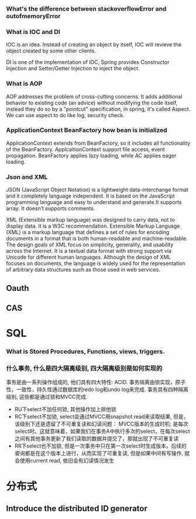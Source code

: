 ### What's the difference between stackoverflowError and outofmemoryError

### What is IOC and DI
IOC is an idea. Instead of creating an object by itself, IOC will revieve the object created by some other clients.

DI is one of the implementation of IOC, Spring provides Constructor Injection and Setter/Getter Injection to inject the object.

### What is AOP
AOP addresses the problem of cross-cutting concerns. It adds additional behavior to existing code (an advice) without modifying the code itself, instead they do so by a "pointcut" specification, in spring, it's called Aspect. We can use aspect to do like log, security check.

### ApplicationContext BeanFactory how bean is initialized
ApplicationContext extends from BeanFactory, so it includes all functionality of the BeanFactory. ApplcaitionContext support file access, event propagation. BeanFactory applies lazy loading, while AC applies eager loading.

### Json and XML
JSON (JavaScript Object Notation) is a lightweight data-interchange format and it completely language independent. It is based on the JavaScript programming language and easy to understand and generate.It supports array. It doesn’t supports comments.

XML (Extensible markup language) was designed to carry data, not to display data. It is a W3C recommendation. Extensible Markup Language (XML) is a markup language that defines a set of rules for encoding documents in a format that is both human-readable and machine-readable. The design goals of XML focus on simplicity, generality, and usability across the Internet. It is a textual data format with strong support via Unicode for different human languages. Although the design of XML focuses on documents, the language is widely used for the representation of arbitrary data structures such as those used in web services.

## Oauth

## CAS

# SQL

### What is Stored Procedures, Functions, views, triggers.

### 什么事务, 什么是四大隔离级别, 四大隔离级别是如何实现的
事务是由一系列操作组成的, 他们具有四大特性: ACID. 事务隔离由锁实现，原子性，一致性，持久性通过数据库的redo log和undo log来完成. 事务具有四种隔离级别, 这些都是通过锁和MVCC完成. 
* RU下select不加任何锁, 其他操作加上排他锁
* RC下select不加锁, select会通过MVCC用snapshot read来读取结果, 但是，该级别下还是遗留了不可重复读和幻读问题： MVCC版本的生成时机: 是每次select时。这就意味着，如果我们在事务A中执行多次的select，在每次select之间有其他事务更新了我们读取的数据并提交了，那就出现了不可重复读
* RR下select也不加锁, 但是一次事务中只在第一次select时生成版本，后续的查询都是在这个版本上进行，从而实现了可重复读, 但是如果中间有写操作, 就会使用current read, 依旧会有幻读情况发生

# 分布式

## Introduce the distributed ID generator
